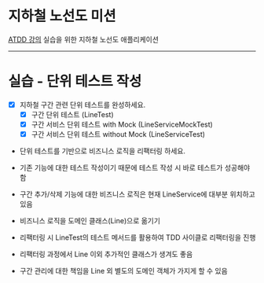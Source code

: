 # 지하철 노선도 미션
[ATDD 강의](https://edu.nextstep.camp/c/R89PYi5H) 실습을 위한 지하철 노선도 애플리케이션

---
# 실습 - 단위 테스트 작성
- [x] 지하철 구간 관련 단위 테스트를 완성하세요.
  - [x] 구간 단위 테스트 (LineTest)
  - [x] 구간 서비스 단위 테스트 with Mock (LineServiceMockTest)
  - [x] 구간 서비스 단위 테스트 without Mock (LineServiceTest)
- 단위 테스트를 기반으로 비즈니스 로직을 리팩터링 하세요.

- 기존 기능에 대한 테스트 작성이기 때문에 테스트 작성 시 바로 테스트가 성공해야 함
- 구간 추가/삭제 기능에 대한 비즈니스 로직은 현재 LineService에 대부분 위치하고 있음 
-  비즈니스 로직을 도메인 클래스(Line)으로 옮기기 
-  리팩터링 시 LineTest의 테스트 메서드를 활용하여 TDD 사이클로 리팩터링을 진행 
- 리팩터링 과정에서 Line 이외 추가적인 클래스가 생겨도 좋음 
- 구간 관리에 대한 책임을 Line 외 별도의 도메인 객체가 가지게 할 수 있음
